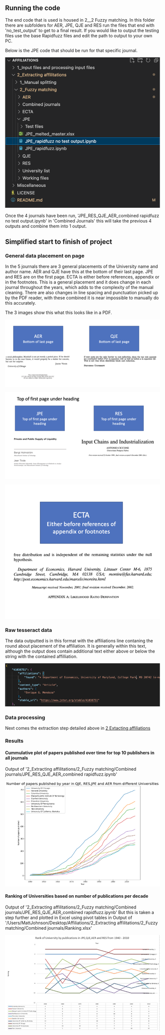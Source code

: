 
## Running the code 
The end code that is used is housed in 2__2 Fuzzy matching. In this folder there are subfolders for AER, JPE, QJE and RES run the files that end with 'no_test_output' to get to a final result. If you would like to output the testing files use the base Rapidfuzz files and edit the path to output to your own PC.

Below is the JPE code that should be run for that specific journal.

![JPE_no_output](./Miscellaneous/JPE_no_output.png)

Once the 4 journals have been run, 'JPE_RES_QJE_AER_combined rapidfuzz no test output.ipynb' in 'Combined Journals' this will take the previous 4 outputs and combine them into 1 output.

## Simplified start to finish of project

### General data placement on page

In the 5 journals there are 3 general placements of the University name and author name. AER and QJE have this at the bottom of their last page. JPE and RES are on the first page. ECTA is either before references, appendix or in the footnotes. This is a general placement and it does change in each journal throughout the years, which adds to the complexity of the manual cleaning. There are also changes in line spacing and punctuation picked up by the PDF reader, with these combined it is near impossible to manually do this accurately.

The 3 images show this what this looks like in a PDF.

![Bottom](./Miscellaneous/Bottom%20of%20last%20page.png)

![Top](./Miscellaneous/Top%20of%20first%20page%20under%20heading.png)

![Appendix](./Miscellaneous/Footnotes%20refernces%20appendix.png)

### Raw tesseract data
The data outputted is in this format with the affiliations line contaning the round about placement of the affiliation. It is generally within this text, although the output does contain additional text either above or below the string with the contained affilliation.

![AER tesseract](./Miscellaneous/AER%201.png)

### Data processing
Next comes the extraction step detailed above in [2 Extacting affiliations](##2-Extracting-affilitions)

### Results
#### Cummulative plot of papers published over time for top 10 publishers in all journals
Output of '2_Extracting affilitations/2_Fuzzy matching/Combined journals/JPE_RES_QJE_AER_combined rapidfuzz.ipynb'

![PapersPublished](./Miscellaneous/Papers%20published.png)

#### Ranking of Universities based on number of publications per decade


Output of '2_Extracting affilitations/2_Fuzzy matching/Combined journals/JPE_RES_QJE_AER_combined rapidfuzz.ipynb'
But this is taken a step further and plotted in Excel using pivot tables in Output of '/Users/MattJohnson/Desktop/Affiliations/2_Extracting affilitations/2_Fuzzy matching/Combined journals/Ranking.xlsx'

![Ranking](./Miscellaneous/Ranking1407.png)
